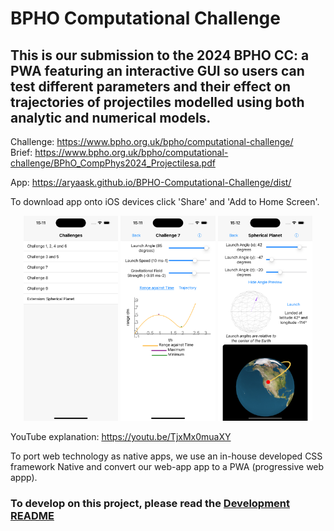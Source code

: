 # BPHO Computational Challenge

## This is our submission to the 2024 BPHO CC: a PWA featuring an interactive GUI so users can test different parameters and their effect on trajectories of projectiles modelled using both analytic and numerical models.

Challenge: https://www.bpho.org.uk/bpho/computational-challenge/ \
Brief: https://www.bpho.org.uk/bpho/computational-challenge/BPhO_CompPhys2024_Projectilesa.pdf

App: https://aryaask.github.io/BPHO-Computational-Challenge/dist/

To download app onto iOS devices click 'Share' and 'Add to Home Screen'.

<p align="middle">
  <img src="Previews/1.png?raw=true" width="30%" />
  <img src="Previews/2.png?raw=true" width="30%" /> 
  <img src="Previews/3.png?raw=true" width="30%" />
</p>

YouTube explanation: https://youtu.be/TjxMx0muaXY

To port web technology as native apps, we use an in-house developed CSS framework Native and convert our web-app app to a PWA (progressive web appp).

### To develop on this project, please read the [Development README](DevelopmentREADME.md)